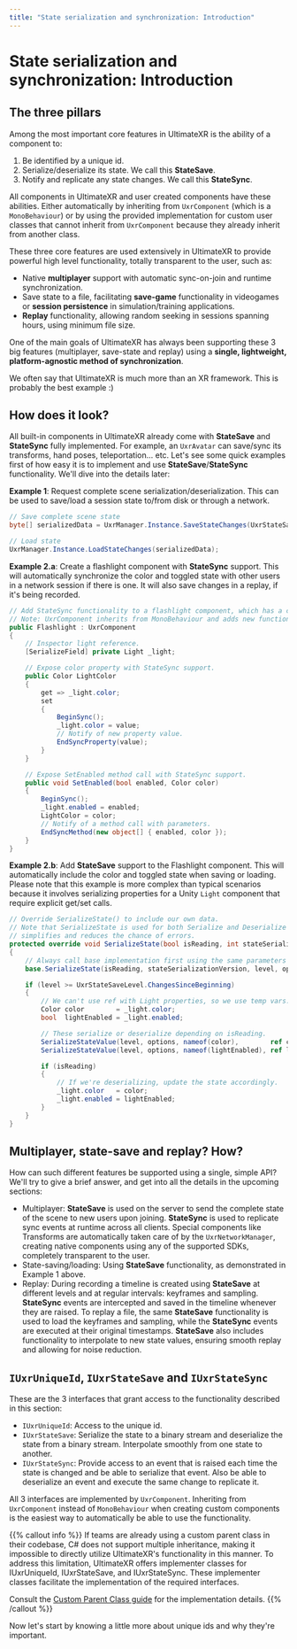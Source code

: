 ```yaml
---
title: "State serialization and synchronization: Introduction"
---
```


# State serialization and synchronization: Introduction

## The three pillars

Among the most important core features in UltimateXR is the ability of a component to:

1) Be identified by a unique id.
2) Serialize/deserialize its state. We call this **StateSave**.
3) Notify and replicate any state changes. We call this **StateSync**.

All components in UltimateXR and user created components have these abilities. Either automatically by inheriting from `UxrComponent` (which is a `MonoBehaviour`) or by using the provided implementation for custom user classes that cannot inherit from `UxrComponent` because they already inherit from another class.

These three core features are used extensively in UltimateXR to provide powerful high level functionality, totally transparent to the user, such as:

- Native **multiplayer** support with automatic sync-on-join and runtime synchronization.
- Save state to a file, facilitating **save-game** functionality in videogames or **session persistence** in simulation/training applications.
- **Replay** functionality, allowing random seeking in sessions spanning hours, using minimum file size.

One of the main goals of UltimateXR has always been supporting these 3 big features (multiplayer, save-state and replay) using a **single, lightweight, platform-agnostic method of synchronization**.

We often say that UltimateXR is much more than an XR framework. This is probably the best example :)

## How does it look?

All built-in components in UltimateXR already come with **StateSave** and **StateSync** fully implemented. For example, an `UxrAvatar` can save/sync its transforms, hand poses, teleportation... etc.
Let's see some quick examples first of how easy it is to implement and use **StateSave**/**StateSync** functionality. We'll dive into the details later:

**Example 1**: Request complete scene serialization/deserialization. This can be used to save/load a session state to/from disk or through a network.

```c#
// Save complete scene state
byte[] serializedData = UxrManager.Instance.SaveStateChanges(UxrStateSaveLevel.Complete, UxrSerializationFormat.BinaryUncompressed);

// Load state
UxrManager.Instance.LoadStateChanges(serializedData);
```

**Example 2.a**: Create a flashlight component with **StateSync** support. This will automatically synchronize the color and toggled state with other users in a network session if there is one. It will also save changes in a replay, if it's being recorded.

```c#
// Add StateSync functionality to a flashlight component, which has a colored light that can be toggled on/off.
// Note: UxrComponent inherits from MonoBehaviour and adds new functionality, including syncing.
public Flashlight : UxrComponent
{
	// Inspector light reference.
	[SerializeField] private Light _light;

	// Expose color property with StateSync support.
	public Color LightColor
	{
		get => _light.color;
		set
		{
			BeginSync();
			_light.color = value;
			// Notify of new property value.
			EndSyncProperty(value);
		}
	}

	// Expose SetEnabled method call with StateSync support.
	public void SetEnabled(bool enabled, Color color)
	{
		BeginSync();
		_light.enabled = enabled;
		LightColor = color;
		// Notify of a method call with parameters.
		EndSyncMethod(new object[] { enabled, color });
	}
}
```

**Example 2.b**: Add **StateSave** support to the Flashlight component. This will automatically include the color and toggled state when saving or loading.
Please note that this example is more complex than typical scenarios because it involves serializing properties for a Unity `Light` component that require explicit get/set calls.
```c#
// Override SerializeState() to include our own data.
// Note that SerializeState is used for both Serialize and Deserialize operations, which
// simplifies and reduces the chance of errors.
protected override void SerializeState(bool isReading, int stateSerializationVersion, UxrStateSaveLevel level, UxrStateSaveOptions options)
{
	// Always call base implementation first using the same parameters
	base.SerializeState(isReading, stateSerializationVersion, level, options);

	if (level >= UxrStateSaveLevel.ChangesSinceBeginning)
	{
		// We can't use ref with Light properties, so we use temp vars.
		Color color        = _light.color;
		bool  lightEnabled = _light.enabled;

		// These serialize or deserialize depending on isReading.
		SerializeStateValue(level, options, nameof(color),        ref color);
		SerializeStateValue(level, options, nameof(lightEnabled), ref lightEnabled);

		if (isReading)
		{
			// If we're deserializing, update the state accordingly.
			_light.color   = color;
			_light.enabled = lightEnabled;
		}
	}
}
```

## Multiplayer, state-save and replay? How?

How can such different features be supported using a single, simple API?
We'll try to give a brief answer, and get into all the details in the upcoming sections:

- Multiplayer: **StateSave** is used on the server to send the complete state of the scene to new users upon joining. **StateSync** is used to replicate sync events at runtime across all clients. Special components like Transforms are automatically taken care of by the `UxrNetworkManager`, creating native components using any of the supported SDKs, completely transparent to the user.
- State-saving/loading: Using **StateSave** functionality, as demonstrated in Example 1 above.
- Replay: During recording a timeline is created using **StateSave** at different levels and at regular intervals: keyframes and sampling. **StateSync** events are intercepted and saved in the timeline whenever they are raised. To replay a file, the same **StateSave** functionality is used to load the keyframes and sampling, while the **StateSync** events are executed at their original timestamps. **StateSave** also includes functionality to interpolate to new state values, ensuring smooth replay and allowing for noise reduction.

## `IUxrUniqueId`, `IUxrStateSave` and `IUxrStateSync`

These are the 3 interfaces that grant access to the functionality described in this section:
- `IUxrUniqueId`: Access to the unique id.
- `IUxrStateSave`: Serialize the state to a binary stream and deserialize the state from a binary stream. Interpolate smoothly from one state to another.
- `IUxrStateSync`: Provide access to an event that is raised each time the state is changed and be able to serialize that event. Also be able to deserialize an event and execute the same change to replicate it.

All 3 interfaces are implemented by `UxrComponent`. Inheriting from `UxrComponent` instead of `MonoBehaviour` when creating custom components is the easiest way to automatically be able to use the functionality.

{{% callout info %}}
If teams are already using a custom parent class in their codebase, C# does not support multiple inheritance, making it impossible to directly utilize UltimateXR's functionality in this manner. To address this limitation, UltimateXR offers implementer classes for IUxrUniqueId, IUxrStateSave, and IUxrStateSync. These implementer classes facilitate the implementation of the required interfaces.

Consult the [Custom Parent Class guide](/docs/programming-guide/state-serialization-and-synchronization/custom-parent-class) for the implementation details.
{{% /callout %}}

Now let's start by knowing a little more about unique ids and why they're important.